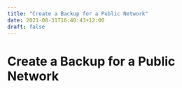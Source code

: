 ```yaml
---
title: "Create a Backup for a Public Network"
date: 2021-08-31T16:40:43+12:00
draft: false
---
```


# Create a Backup for a Public Network
